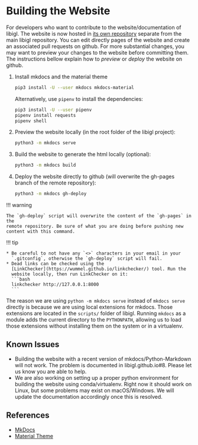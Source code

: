 # Building the Website

For developers who want to contribute to the website/documentation of libigl.
The website is now hosted in [its own
repository](https://github.com/libigl/libigl.github.io) separate from the main
libigl repository. You can edit directly pages of the website and create an
associated pull requests on github. For more substantial changes, you may want
to preview your changes to the website before committing them. The
instructions bellow explain how to *preview* or *deploy* the website on
github.

1. Install mkdocs and the material theme
   ```bash
   pip3 install -U --user mkdocs mkdocs-material
   ```
   Alternatively, use `pipenv` to install the dependencies:
   ```bash
   pip3 install -U --user pipenv
   pipenv install requests
   pipenv shell
   ```
2. Preview the website locally (in the root folder of the libigl project):
   ```bash
   python3 -m mkdocs serve
   ```
3. Build the website to generate the html locally (optional):
   ```bash
   python3 -m mkdocs build
   ```
4. Deploy the website directly to github (will overwrite the gh-pages branch
   of the remote repository):
   ```bash
   python3 -m mkdocs gh-deploy
   ```

!!! warning
    
    The `gh-deploy` script will overwrite the content of the `gh-pages` in the
    remote repository. Be sure of what you are doing before pushing new
    content with this command.

!!! tip

    * Be careful to not have any `<>` characters in your email in your
      `.gitconfig`, otherwise the `gh-deploy` script will fail.
    * Dead links can be checked using the
      [LinkChecker](https://wummel.github.io/linkchecker/) tool. Run the
      website locally, then run LinkChecker on it:
      ```bash
      linkchecker http://127.0.0.1:8000
      ```

The reason we are using `python -m mkdocs serve` instead of `mkdocs serve`
directly is because we are using local extensions for mkdocs. Those extensions
are located in the `scripts/` folder of libigl. Running `mkdocs` as a module
adds the current directory to the `PYTHONPATH`, allowing us to load those
extensions without installing them on the system or in a virtualenv.

## Known Issues

- Building the website with a recent version of mkdocs/Python-Markdown will
  not work. The problem is documented in libigl.github.io#8. Please let us
  know you are able to help.
- We are also working on setting up a proper python environment for building
  the website using conda/virtualenv. Right now it should work on Linux, but
  some problems may exist on macOS/Windows. We will update the documentation
  accordingly once this is resolved.

## References

- [MkDocs](http://www.mkdocs.org/)
- [Material Theme](https://squidfunk.github.io/mkdocs-material/)
